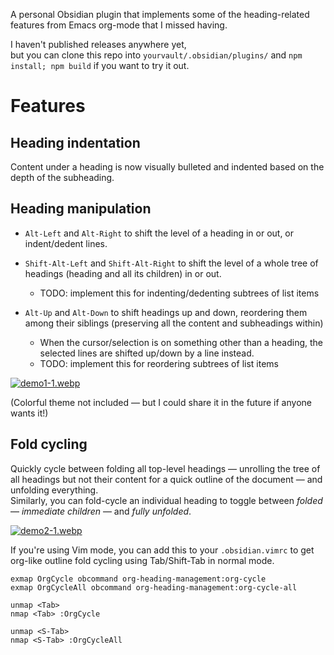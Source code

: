 A personal Obsidian plugin that implements some of the heading-related features from Emacs org-mode that I missed having.

I haven't published releases anywhere yet,  
but you can clone this repo into `yourvault/.obsidian/plugins/` and `npm install; npm build` if you want to try it out.

# Features

## Heading indentation
Content under a heading is now visually bulleted and indented based on the depth of the subheading.

## Heading manipulation

- `Alt-Left` and `Alt-Right` to shift the level of a heading in or out, or indent/dedent lines.
- `Shift-Alt-Left` and `Shift-Alt-Right` to shift the level of a whole tree of headings (heading and all its children) in or out.  
  - TODO: implement this for indenting/dedenting subtrees of list items

- `Alt-Up` and `Alt-Down` to shift headings up and down, reordering them among their siblings (preserving all the content and subheadings within)  
  - When the cursor/selection is on something other than a heading, the selected lines are shifted up/down by a line instead.
  - TODO: implement this for reordering subtrees of list items
 
[![demo1-1.webp](https://i.postimg.cc/0N4grfFg/demo1-1.webp)](https://postimg.cc/HJbvhQT3)

(Colorful theme not included — but I could share it in the future if anyone wants it!)

## Fold cycling
Quickly cycle between folding all top-level headings — unrolling the tree of all headings but not their content for a quick outline of the document — and unfolding everything.  
Similarly, you can fold-cycle an individual heading to toggle between _folded_ — _immediate children_ — and _fully unfolded_.

[![demo2-1.webp](https://i.postimg.cc/G3QdFZBr/demo2-1.webp)](https://postimg.cc/dDLbvNmS)

If you're using Vim mode, you can add this to your `.obsidian.vimrc` to get org-like outline fold cycling using Tab/Shift-Tab in normal mode.
```
exmap OrgCycle obcommand org-heading-management:org-cycle
exmap OrgCycleAll obcommand org-heading-management:org-cycle-all

unmap <Tab>
nmap <Tab> :OrgCycle

unmap <S-Tab>
nmap <S-Tab> :OrgCycleAll
```
